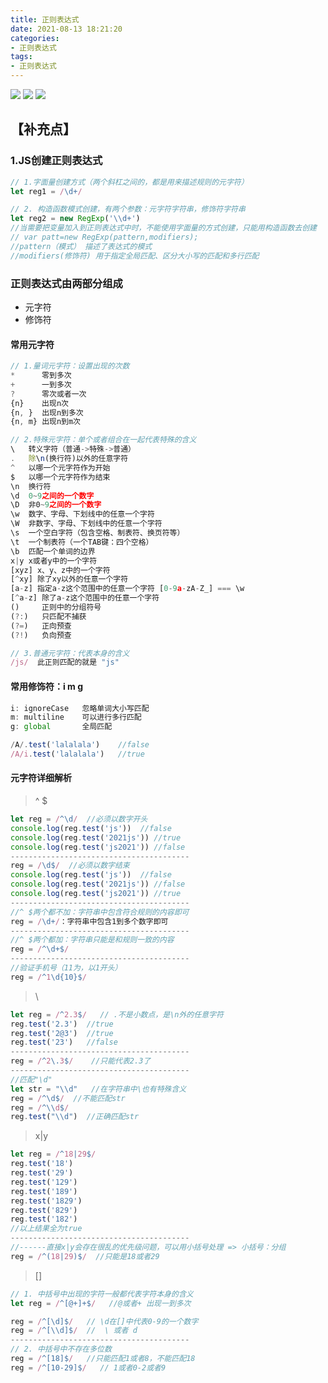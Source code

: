 ```yaml
---
title: 正则表达式
date: 2021-08-13 18:21:20
categories:
- 正则表达式
tags:
- 正则表达式
---
```

![](https://cdn.jsdelivr.net/gh/qw-null/BlogImages/20210813183104.jpg)
![](https://cdn.jsdelivr.net/gh/qw-null/BlogImages/20210813183119.jpg)
![](https://cdn.jsdelivr.net/gh/qw-null/BlogImages/20210813183134.jpg)

## 【补充点】
### 1.JS创建正则表达式
```javascript
// 1.字面量创建方式（两个斜杠之间的，都是用来描述规则的元字符）
let reg1 = /\d+/

// 2. 构造函数模式创建，有两个参数：元字符字符串，修饰符字符串
let reg2 = new RegExp('\\d+')
//当需要把变量加入到正则表达式中时，不能使用字面量的方式创建，只能用构造函数去创建
// var patt=new RegExp(pattern,modifiers);
//pattern（模式） 描述了表达式的模式
//modifiers(修饰符) 用于指定全局匹配、区分大小写的匹配和多行匹配
```
### 正则表达式由两部分组成
+ 元字符
+ 修饰符

#### 常用元字符
```javascript
// 1.量词元字符：设置出现的次数
*      零到多次
+      一到多次
?      零次或者一次
{n}    出现n次
{n, }  出现n到多次
{n, m} 出现n到m次

// 2.特殊元字符：单个或者组合在一起代表特殊的含义
\   转义字符（普通->特殊->普通）
.   除\n(换行符)以外的任意字符
^   以哪一个元字符作为开始
$   以哪一个元字符作为结束
\n  换行符
\d  0~9之间的一个数字
\D  非0~9之间的一个数字
\w  数字、字母、下划线中的任意一个字符
\W  非数字、字母、下划线中的任意一个字符
\s  一个空白字符（包含空格、制表符、换页符等）
\t  一个制表符（一个TAB键：四个空格）
\b  匹配一个单词的边界
x|y x或者y中的一个字符
[xyz] x、y、z中的一个字符
[^xy] 除了xy以外的任意一个字符
[a-z] 指定a-z这个范围中的任意一个字符 [0-9a-zA-Z_] === \w
[^a-z] 除了a-z这个范围中的任意一个字符
()     正则中的分组符号
(?:)   只匹配不捕获
(?=)   正向预查
(?!)   负向预查

// 3.普通元字符：代表本身的含义
/js/  此正则匹配的就是 "js"
```
#### 常用修饰符：i m g
```javascript
i: ignoreCase   忽略单词大小写匹配
m: multiline    可以进行多行匹配
g: global       全局匹配

/A/.test('lalalala')    //false
/A/i.test('lalalala')   //true
```

#### 元字符详细解析
> ^ $
```javascript
let reg = /^\d/  //必须以数字开头
console.log(reg.test('js'))  //false
console.log(reg.test('2021js')) //true
console.log(reg.test('js2021')) //false
----------------------------------------
reg = /\d$/  //必须以数字结束
console.log(reg.test('js'))  //false
console.log(reg.test('2021js')) //false
console.log(reg.test('js2021')) //true
----------------------------------------
//^ $两个都不加：字符串中包含符合规则的内容即可
reg = /\d+/：字符串中包含1到多个数字即可
----------------------------------------
//^ $两个都加：字符串只能是和规则一致的内容
reg = /^\d+$/
----------------------------------------
//验证手机号（11为，以1开头）
reg = /^1\d{10}$/
```

> \
```javascript
let reg = /^2.3$/   // .不是小数点，是\n外的任意字符
reg.test('2.3')  //true
reg.test('2@3')  //true
reg.test('23')   //false
----------------------------------------
reg = /^2\.3$/    //只能代表2.3了
----------------------------------------
//匹配"\d"
let str = "\\d"   //在字符串中\也有特殊含义
reg = /^\d$/  //不能匹配str
reg = /^\\d$/
reg.test("\\d")  //正确匹配str

```

> x|y
```javascript
let reg = /^18|29$/
reg.test('18')
reg.test('29')
reg.test('129')
reg.test('189')
reg.test('1829')
reg.test('829')
reg.test('182')
//以上结果全为true
----------------------------------------
//------直接x|y会存在很乱的优先级问题，可以用小括号处理 => 小括号：分组
reg = /^(18|29)$/  //只能是18或者29

```
>[]
```javascript
// 1. 中括号中出现的字符一般都代表字符本身的含义
let reg = /^[@+]+$/   //@或者+ 出现一到多次

reg = /^[\d]$/   // \d在[]中代表0-9的一个数字
reg = /^[\\d]$/  //  \ 或者 d
----------------------------------------
// 2. 中括号中不存在多位数
reg = /^[18]$/   //只能匹配1或者8，不能匹配18
reg = /^[10-29]$/   // 1或者0-2或者9

```
